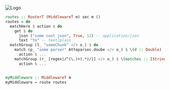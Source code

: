 ![Logo](https://cdn.rawgit.com/athanclark/nested-routes-website/master/static/images/logo.svg)

```haskell
routes :: RouterT (MiddlewareT m) sec m ()
routes = do
  matchHere $ action $ do
    get $ do
      json ("some cool json", True, 12) -- application/json
      text "Yo" -- text/plain
  matchGroup (l_ "someChunk" </> o_) $ do
    match (p_ "some parser" Attoparsec.doube </> o_) $ \(d :: Double) -> -- /someChunk/124.234 would match
      action $ ...
    matchGroup (r_ [regex|/^(\.)+(.*)/|] </> o_) $ \(matches :: [String]) -> -- /someChunk/....huh? would match
      action $ ...
      
      
myMiddleware :: MiddlewareT m
myMiddleware = route routes
```
